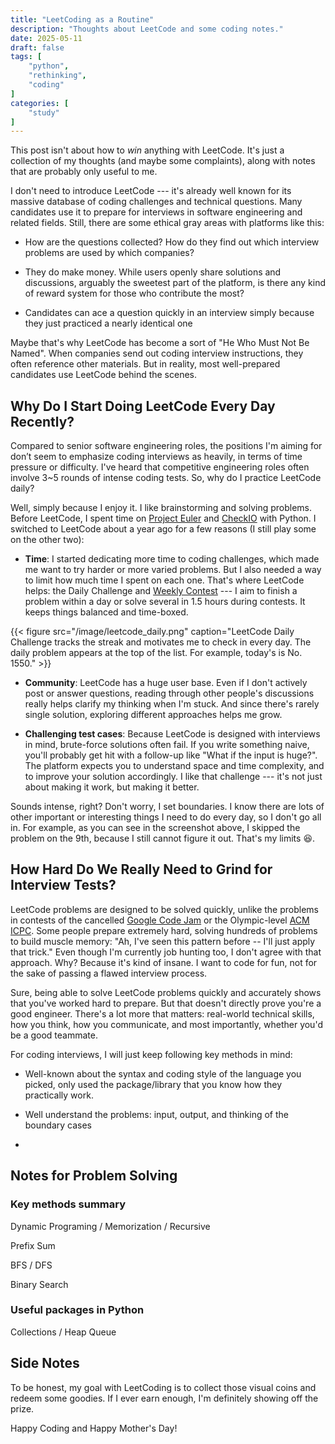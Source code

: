 ```yaml
---
title: "LeetCoding as a Routine"
description: "Thoughts about LeetCode and some coding notes."
date: 2025-05-11
draft: false
tags: [
    "python",
    "rethinking",
    "coding"
]
categories: [
    "study"
]
---
```


This post isn't about how to *win* anything with LeetCode. 
It's just a collection of my thoughts (and maybe some complaints), 
along with notes that are probably only useful to me.

I don't need to introduce LeetCode --- it's already well known for 
its massive database of coding challenges and technical questions. 
Many candidates use it to prepare for interviews in software engineering and related fields.
Still, there are some ethical gray areas with platforms like this:
- How are the questions collected?
How do they find out which interview problems are used by which companies?

- They do make money. 
While users openly share solutions and discussions, arguably the sweetest part of the platform, 
is there any kind of reward system for those who contribute the most?

- Candidates can ace a question quickly in an interview simply 
because they just practiced a nearly identical one 

Maybe that's why LeetCode has become a sort of "He Who Must Not Be Named". 
When companies send out coding interview instructions, 
they often reference other materials. 
But in reality, most well-prepared candidates use LeetCode behind the scenes.

## Why Do I Start Doing LeetCode Every Day Recently?

Compared to senior software engineering roles,
the positions I'm aiming for don’t seem to emphasize coding interviews as heavily, 
in terms of time pressure or difficulty.
I've heard that competitive engineering roles often involve 3~5 rounds of intense coding tests.
So, why do I practice LeetCode daily?

Well, simply because I enjoy it.
I like brainstorming and solving problems. 
Before LeetCode, I spent time on 
[Project Euler](https://projecteuler.net) and [CheckIO](https://checkio.org) with Python.
I switched to LeetCode about a year ago for a few reasons (I still play some on the other two):

- **Time**: 
I started dedicating more time to coding challenges, 
which made me want to try harder or more varied problems. 
But I also needed a way to limit how much time I spent on each one. 
That's where LeetCode helps: the Daily Challenge and [Weekly Contest](https://leetcode.com/contest/)
--- I aim to finish a problem within a day or solve several in 1.5 hours during contests. 
It keeps things balanced and time-boxed.

{{< figure src="/image/leetcode_daily.png" caption="LeetCode Daily Challenge tracks the streak and motivates me to check in every day. The daily problem appears at the top of the list. For example, today's is No. 1550." >}}

- **Community**: 
LeetCode has a huge user base. 
Even if I don't actively post or answer questions, 
reading through other people's discussions really helps clarify my thinking when I'm stuck. 
And since there's rarely single solution, exploring different approaches helps me grow.

- **Challenging test cases**: 
Because LeetCode is designed with interviews in mind, brute-force solutions often fail. 
If you write something naive, you'll probably get hit with a follow-up like "What if the input is huge?". 
The platform expects you to understand space and time complexity, 
and to improve your solution accordingly. 
I like that challenge --- it's not just about making it work, but making it better.

Sounds intense, right? Don't worry, I set boundaries. 
I know there are lots of other important or interesting things I need to do every day, 
so I don't go all in. 
For example, as you can see in the screenshot above, 
I skipped the problem on the 9th, because I still cannot figure it out. That's my limits 😆.


## How Hard Do We Really Need to Grind for Interview Tests?

LeetCode problems are designed to be solved quickly, 
unlike the problems in contests of the cancelled [Google Code Jam](https://en.wikipedia.org/wiki/Google_Code_Jam) or
the Olympic-level [ACM ICPC](https://en.wikipedia.org/wiki/International_Collegiate_Programming_Contest).
Some people prepare extremely hard, solving hundreds of problems to build muscle memory: 
"Ah, I've seen this pattern before -- I'll just apply that trick."
Even though I'm currently job hunting too, I don't agree with that approach. 
Why? Because it's kind of insane. 
I want to code for fun, not for the sake of passing a flawed interview process.

Sure, being able to solve LeetCode problems quickly and accurately 
shows that you've worked hard to prepare. 
But that doesn't directly prove you're a good engineer. 
There's a lot more that matters: 
real-world technical skills, how you think, how you communicate, and most importantly,
whether you'd be a good teammate.

For coding interviews, I will just keep following key methods in mind:

- Well-known about the syntax and coding style of the language you picked, 
only used the package/library that you know how they practically work.

- Well understand the problems: input, output, and thinking of the boundary cases
- 



## Notes for Problem Solving

### Key methods summary
Dynamic Programing / Memorization / Recursive

Prefix Sum

BFS / DFS

Binary Search

### Useful packages in Python

Collections / Heap Queue


## Side Notes

To be honest, 
my goal with LeetCoding is to collect those visual coins and redeem some goodies.
If I ever earn enough, I'm definitely showing off the prize.

Happy Coding and Happy Mother's Day!
